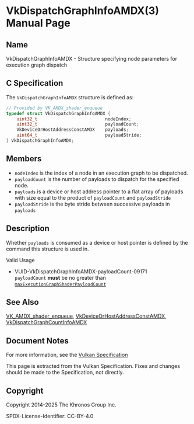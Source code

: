 # VkDispatchGraphInfoAMDX(3) Manual Page

## Name

VkDispatchGraphInfoAMDX - Structure specifying node parameters for execution graph dispatch



## [](#_c_specification)C Specification

The `VkDispatchGraphInfoAMDX` structure is defined as:

```c++
// Provided by VK_AMDX_shader_enqueue
typedef struct VkDispatchGraphInfoAMDX {
    uint32_t                          nodeIndex;
    uint32_t                          payloadCount;
    VkDeviceOrHostAddressConstAMDX    payloads;
    uint64_t                          payloadStride;
} VkDispatchGraphInfoAMDX;
```

## [](#_members)Members

- `nodeIndex` is the index of a node in an execution graph to be dispatched.
- `payloadCount` is the number of payloads to dispatch for the specified node.
- `payloads` is a device or host address pointer to a flat array of payloads with size equal to the product of `payloadCount` and `payloadStride`
- `payloadStride` is the byte stride between successive payloads in `payloads`

## [](#_description)Description

Whether `payloads` is consumed as a device or host pointer is defined by the command this structure is used in.

Valid Usage

- [](#VUID-VkDispatchGraphInfoAMDX-payloadCount-09171)VUID-VkDispatchGraphInfoAMDX-payloadCount-09171  
  `payloadCount` **must** be no greater than [`maxExecutionGraphShaderPayloadCount`](https://registry.khronos.org/vulkan/specs/latest/html/vkspec.html#limits-maxExecutionGraphShaderPayloadCount)

## [](#_see_also)See Also

[VK\_AMDX\_shader\_enqueue](https://registry.khronos.org/vulkan/specs/latest/man/html/VK_AMDX_shader_enqueue.html), [VkDeviceOrHostAddressConstAMDX](https://registry.khronos.org/vulkan/specs/latest/man/html/VkDeviceOrHostAddressConstAMDX.html), [VkDispatchGraphCountInfoAMDX](https://registry.khronos.org/vulkan/specs/latest/man/html/VkDispatchGraphCountInfoAMDX.html)

## [](#_document_notes)Document Notes

For more information, see the [Vulkan Specification](https://registry.khronos.org/vulkan/specs/latest/html/vkspec.html#VkDispatchGraphInfoAMDX)

This page is extracted from the Vulkan Specification. Fixes and changes should be made to the Specification, not directly.

## [](#_copyright)Copyright

Copyright 2014-2025 The Khronos Group Inc.

SPDX-License-Identifier: CC-BY-4.0